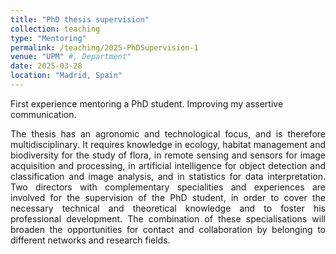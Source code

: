 ```yaml
---
title: "PhD thesis supervision"
collection: teaching
type: "Mentoring"
permalink: /teaching/2025-PhDSupervision-1
venue: "UPM" #, Department"
date: 2025-03-28
location: "Madrid, Spain"
---
```


First experience mentoring a PhD student. Improving my assertive communication.

<p style = "text-align: justify; font-size: 10 pt">
The thesis has an agronomic and technological focus, and is therefore multidisciplinary. 
It requires knowledge in ecology, habitat management and biodiversity for the study of flora, in remote sensing and sensors for image acquisition and processing, in artificial intelligence for object detection and classification and image analysis, and in statistics for data interpretation.
Two directors with complementary specialities and experiences are involved for the supervision of the PhD student, in order to cover the necessary technical and theoretical knowledge and to foster his professional development. 
The combination of these specialisations will broaden the opportunities for contact and collaboration by belonging to different networks and research fields.
</p>
